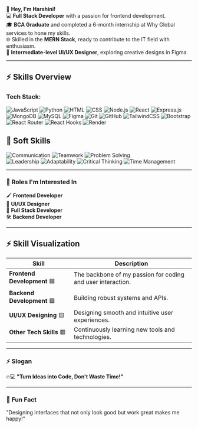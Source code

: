 👋 **Hey, I'm Harshini!**  
💻 **Full Stack Developer** with a passion for frontend development.  
🎓 **BCA Graduate** and completed a 6-month internship at Why Global services to hone my skills.  
🌐 Skilled in the **MERN Stack**, ready to contribute to the IT field with enthusiasm.  
🎨 **Intermediate-level UI/UX Designer**, exploring creative designs in Figma.

---
## ⚡️ Skills Overview  

### **Tech Stack:**  

![JavaScript](https://img.shields.io/badge/JavaScript-F7DF1E?style=for-the-badge&logo=javascript&logoColor=black) 
![Python](https://img.shields.io/badge/Python-3776AB?style=for-the-badge&logo=python&logoColor=white) 
![HTML](https://img.shields.io/badge/HTML-E34F26?style=for-the-badge&logo=html5&logoColor=white) 
![CSS](https://img.shields.io/badge/CSS-1572B6?style=for-the-badge&logo=css3&logoColor=white) 
![Node.js](https://img.shields.io/badge/Node.js-339933?style=for-the-badge&logo=node.js&logoColor=white) 
![React](https://img.shields.io/badge/React-61DAFB?style=for-the-badge&logo=react&logoColor=black) 
![Express.js](https://img.shields.io/badge/Express.js-000000?style=for-the-badge&logo=express&logoColor=white) 
![MongoDB](https://img.shields.io/badge/MongoDB-47A248?style=for-the-badge&logo=mongodb&logoColor=white) 
![MySQL](https://img.shields.io/badge/MySQL-4479A1?style=for-the-badge&logo=mysql&logoColor=white) 
![Figma](https://img.shields.io/badge/Figma-F24E1E?style=for-the-badge&logo=figma&logoColor=white) 
![Git](https://img.shields.io/badge/Git-F05032?style=for-the-badge&logo=git&logoColor=white) 
![GitHub](https://img.shields.io/badge/GitHub-181717?style=for-the-badge&logo=github&logoColor=white) 
![TailwindCSS](https://img.shields.io/badge/TailwindCSS-38B2AC?style=for-the-badge&logo=tailwind-css&logoColor=white) 
![Bootstrap](https://img.shields.io/badge/Bootstrap-7952B3?style=for-the-badge&logo=bootstrap&logoColor=white) 
![React Router](https://img.shields.io/badge/React_Router-CA4245?style=for-the-badge&logo=react-router&logoColor=white) 
![React Hooks](https://img.shields.io/badge/React_Hooks-61DAFB?style=for-the-badge&logo=react&logoColor=black) 
![Render](https://img.shields.io/badge/Render-46E3B7?style=for-the-badge&logo=render&logoColor=white)
## 💼 Soft Skills  

![Communication](https://img.shields.io/badge/Communication-Blue?style=for-the-badge) 
![Teamwork](https://img.shields.io/badge/Teamwork-Blue?style=for-the-badge) 
![Problem Solving](https://img.shields.io/badge/Problem%20Solving-Blue?style=for-the-badge)  
![Leadership](https://img.shields.io/badge/Leadership-Blue?style=for-the-badge) 
![Adaptability](https://img.shields.io/badge/Adaptability-Blue?style=for-the-badge) 
![Critical Thinking](https://img.shields.io/badge/Critical%20Thinking-Blue?style=for-the-badge) 
![Time Management](https://img.shields.io/badge/Time%20Management-Blue?style=for-the-badge) 

---

### 🚀 **Roles I'm Interested In**  
🖌️ **Frontend Developer**  
🎨 **UI/UX Designer**  
🌟 **Full Stack Developer**  
🛠️ **Backend Developer**

---

## ⚡️ Skill Visualization

| Skill                | Description                                      |
|----------------------|--------------------------------------------------|
| **Frontend Development** 🟦 | The backbone of my passion for coding and user interaction. |
| **Backend Development** 🟩   | Building robust systems and APIs.           |
| **UI/UX Designing** 🟨        | Designing smooth and intuitive user experiences. |
| **Other Tech Skills** 🟥      | Continuously learning new tools and technologies. |

---

### ⚡️ **Slogan**  
🔥💻 **"Turn Ideas into Code, Don't Waste Time!"**

---

### 🎉 **Fun Fact**  
"Designing interfaces that not only look good but work great makes me happy!"


